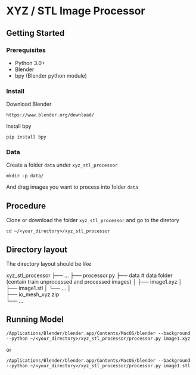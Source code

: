 # XYZ / STL Image Processor

## Getting Started


### Prerequisites

- Python 3.0+
- Blender
- bpy (Blender python module)

### Install
Download Blender
```
https://www.blender.org/download/
```
Install bpy
```
pip install bpy
```

### Data

Create a folder `data` under `xyz_stl_processor`

```
mkdir -p data/
```
And drag images you want to process into folder `data`

## Procedure
Clone or download the folder `xyz_stl_processor` and go to the diretory
```
cd ~/<your_directory>/xyz_stl_processor
```

## Directory layout
The directory layout should be like

xyz_stl_processor
    ├── ...
    ├── processor.py
    ├── data                    # data folder (contain train unprocessed and processed images)
    │   ├── image1.xyz
    │   ├── image1.stl
    │   └── ...
    │                                            
    ├── io_mesh_xyz.zip  
    └── ...


## Running Model

```
/Applications/Blender/blender.app/Contents/MacOS/blender --background --python ~/<your_directory>/xyz_stl_processor/processor.py image1.xyz 
```
or

```
/Applications/Blender/blender.app/Contents/MacOS/blender --background --python ~/<your_directory>/xyz_stl_processor/processor.py image1.stl 
```



